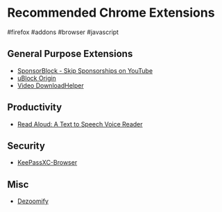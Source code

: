 Recommended Chrome Extensions
===

#firefox #addons #browser #javascript

General Purpose Extensions
---

- [SponsorBlock - Skip Sponsorships on YouTube](https://addons.mozilla.org/en-US/firefox/addon/sponsorblock)
- [uBlock Origin](https://addons.mozilla.org/en-US/firefox/addon/ublock-origin)
- [Video DownloadHelper](https://addons.mozilla.org/en-US/firefox/addon/video-downloadhelper)

Productivity
---

- [Read Aloud: A Text to Speech Voice Reader](https://addons.mozilla.org/en-US/firefox/addon/read-aloud)

Security
---

- [KeePassXC-Browser](https://addons.mozilla.org/en-US/firefox/addon/keepassxc-browser)

Misc
---

- [Dezoomify](https://addons.mozilla.org/en-US/firefox/addon/dezoomify)

